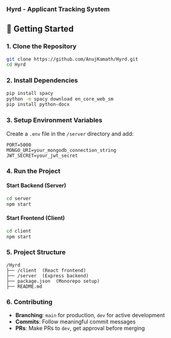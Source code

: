 ### **Hyrd - Applicant Tracking System**  

## **🚀 Getting Started**  

### **1. Clone the Repository**  
```sh
git clone https://github.com/AnujKamath/Hyrd.git
cd Hyrd
```

### **2. Install Dependencies**  
```sh
pip install spacy
python -m spacy download en_core_web_sm
pip install python-docx
```

### **3. Setup Environment Variables**  
Create a `.env` file in the `/server` directory and add:  
```env
PORT=5000
MONGO_URI=your_mongodb_connection_string
JWT_SECRET=your_jwt_secret
```

### **4. Run the Project**  

#### **Start Backend (Server)**
```sh
cd server
npm start
```

#### **Start Frontend (Client)**
```sh
cd client
npm start
```

### **5. Project Structure**
```
/Hyrd
├── /client  (React frontend)
├── /server  (Express backend)
├── package.json  (Monorepo setup)
├── README.md
```

### **6. Contributing**  
- **Branching**: `main` for production, `dev` for active development  
- **Commits**: Follow meaningful commit messages  
- **PRs**: Make PRs to `dev`, get approval before merging  
